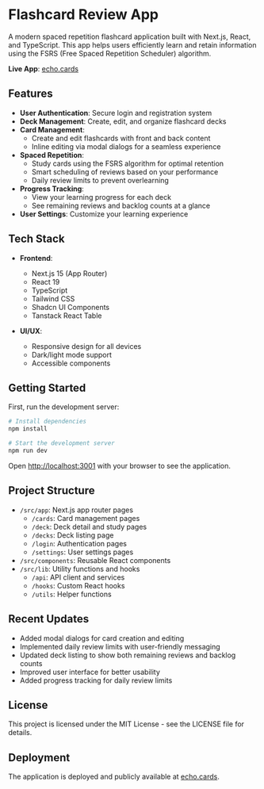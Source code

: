 # Flashcard Review App

A modern spaced repetition flashcard application built with Next.js, React, and TypeScript. This app helps users efficiently learn and retain information using the FSRS (Free Spaced Repetition Scheduler) algorithm.

**Live App**: [echo.cards](https://echo.cards)

## Features

- **User Authentication**: Secure login and registration system
- **Deck Management**: Create, edit, and organize flashcard decks
- **Card Management**: 
  - Create and edit flashcards with front and back content
  - Inline editing via modal dialogs for a seamless experience
- **Spaced Repetition**: 
  - Study cards using the FSRS algorithm for optimal retention
  - Smart scheduling of reviews based on your performance
  - Daily review limits to prevent overlearning
- **Progress Tracking**: 
  - View your learning progress for each deck
  - See remaining reviews and backlog counts at a glance
- **User Settings**: Customize your learning experience

## Tech Stack

- **Frontend**:
  - Next.js 15 (App Router)
  - React 19
  - TypeScript
  - Tailwind CSS
  - Shadcn UI Components
  - Tanstack React Table

- **UI/UX**:
  - Responsive design for all devices
  - Dark/light mode support
  - Accessible components

## Getting Started

First, run the development server:

```bash
# Install dependencies
npm install

# Start the development server
npm run dev
```

Open [http://localhost:3001](http://localhost:3001) with your browser to see the application.

## Project Structure

- `/src/app`: Next.js app router pages
  - `/cards`: Card management pages
  - `/deck`: Deck detail and study pages
  - `/decks`: Deck listing page
  - `/login`: Authentication pages
  - `/settings`: User settings pages
- `/src/components`: Reusable React components
- `/src/lib`: Utility functions and hooks
  - `/api`: API client and services
  - `/hooks`: Custom React hooks
  - `/utils`: Helper functions

## Recent Updates

- Added modal dialogs for card creation and editing
- Implemented daily review limits with user-friendly messaging
- Updated deck listing to show both remaining reviews and backlog counts
- Improved user interface for better usability
- Added progress tracking for daily review limits

## License

This project is licensed under the MIT License - see the LICENSE file for details.

## Deployment

The application is deployed and publicly available at [echo.cards](https://echo.cards).
